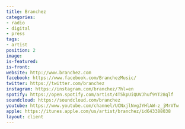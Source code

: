 ```yaml
---
title: Branchez
categories:
- radio
- digital
- press
tags:
- artist
position: 2
image: 
is-featured: 
is-front: 
website: http://www.branchez.com
facebook: https://www.facebook.com/BranchezMusic/
twitter: https://twitter.com/branchez
instagram: https://instagram.com/branchez/?hl=en
spotify: https://open.spotify.com/artist/4T5kpUiQUVJhuf9YT28qlf
soundcloud: https://soundcloud.com/branchez
youtube: https://www.youtube.com/channel/UCNxjlNvgJYHlAW-z_jMrVTw
apple: https://itunes.apple.com/us/artist/branchez/id643388038
layout: client
---
```


